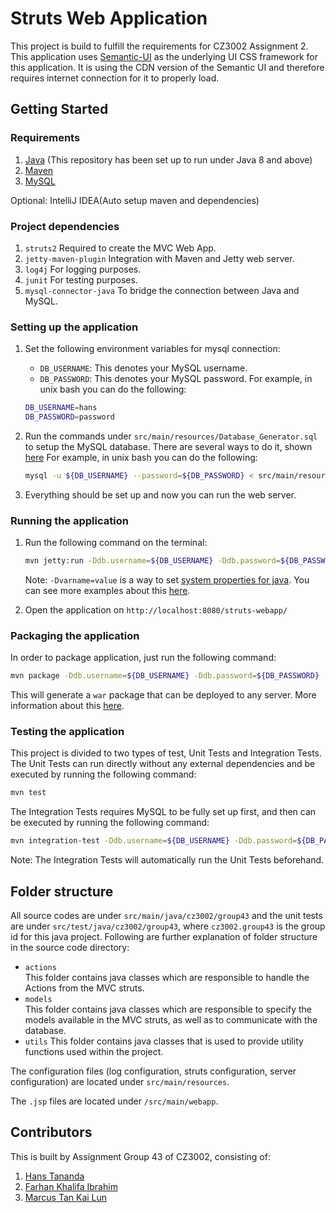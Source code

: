 # Struts Web Application 
This project is build to fulfill the requirements for CZ3002 Assignment 2. 
This application uses [Semantic-UI](https://semantic-ui.com/introduction/getting-started.html) as the underlying UI CSS framework for this application. It is using the CDN version of the  Semantic UI and therefore requires internet connection for it to properly load. 

## Getting Started 

### Requirements 
1. [Java](https://www.java.com/en/download/) (This repository has been set up to run under Java 8 and above)
2. [Maven](https://maven.apache.org/install.html) 
3. [MySQL](https://dev.mysql.com/downloads/)

Optional: IntelliJ IDEA(Auto setup maven and dependencies)

### Project dependencies 
1.  `struts2` Required to create the MVC Web App.
2.  `jetty-maven-plugin` Integration with Maven and Jetty web server.
3.  `log4j` For logging purposes.
4.  `junit` For testing purposes. 
5.  `mysql-connector-java` To bridge the connection between Java and MySQL.

### Setting up the application 
1.  Set the following environment variables for mysql connection:
    *   `DB_USERNAME`: This denotes your MySQL username. 
    *   `DB_PASSWORD`: This denotes your MySQL password.
    For example, in unix bash you can do the following:
    ```bash
    DB_USERNAME=hans
    DB_PASSWORD=password
    ```

2.  Run the commands under `src/main/resources/Database_Generator.sql` 
    to setup the MySQL database. There are several ways to do it, shown [here](https://stackoverflow.com/questions/8940230/how-to-run-sql-script-in-mysql)
    For example, in unix bash you can do the following:
    ```bash 
    mysql -u ${DB_USERNAME} --password=${DB_PASSWORD} < src/main/resources/Database_Generator.sql 
    ```

3.  Everything should be set up and now you can run the web server. 

### Running the application 

1.  Run the following command on the terminal: 
    ```bash
    mvn jetty:run -Ddb.username=${DB_USERNAME} -Ddb.password=${DB_PASSWORD}
    ```
    Note: `-Dvarname=value` is a way to set [system properties for java](https://docs.oracle.com/javase/tutorial/essential/environment/sysprop.html).
    You can see more examples about this [here](https://stackoverflow.com/questions/5189914/setting-system-property).

2.  Open the application on `http://localhost:8080/struts-webapp/`

### Packaging the application 

In order to package application, just run the following command: 
```bash
mvn package -Ddb.username=${DB_USERNAME} -Ddb.password=${DB_PASSWORD}
```
This will generate a `war` package that can be deployed to any server. More information about this [here](https://www.baeldung.com/tomcat-deploy-war).

### Testing the application 
This project is divided to two types of test, Unit Tests and Integration Tests. 
The Unit Tests can run directly without any external dependencies and be executed by running the following command: 
```bash
mvn test
```
The Integration Tests requires MySQL to be fully set up first, and then can be executed by running the following command: 
```bash
mvn integration-test -Ddb.username=${DB_USERNAME} -Ddb.password=${DB_PASSWORD}
```
Note: The Integration Tests will automatically run the Unit Tests beforehand. 

## Folder structure 

All source codes are under `src/main/java/cz3002/group43` and the unit tests are under `src/test/java/cz3002/group43`, where `cz3002.group43` is the group id for this java project. 
Following are further explanation of folder structure in the source code directory: 
*   `actions`  
    This folder contains java classes which are responsible to handle the Actions from the MVC struts. 
*   `models`  
    This folder contains java classes which are responsible to specify the models available in the MVC struts, as well as to communicate with the database. 
*   `utils`
    This folder contains java classes that is used to provide utility functions used within the project. 

The configuration files (log configuration, struts configuration, server configuration) are located under `src/main/resources`. 

The `.jsp` files are located under `/src/main/webapp`. 

## Contributors 
This is built by Assignment Group 43 of CZ3002, consisting of: 
1. [Hans Tananda](https://github.com/hanstananda)
2. [Farhan Khalifa Ibrahim](https://github.com/farhan-khalifa-ibrahim)
3. [Marcus Tan Kai Lun](https://github.com/marcustkl)
